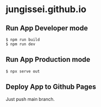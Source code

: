 # jungissei.github.io


## Run App Developer mode

```
$ npm run build
$ npm run dev
```

## Run App Production mode

```
$ npx serve out
```


## Deploy App to Github Pages

Just push main branch.
